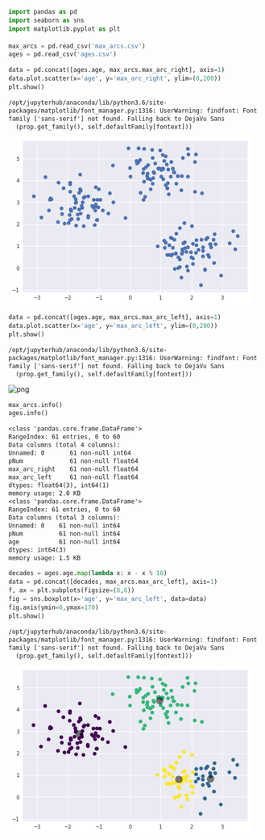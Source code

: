 

```python
import pandas as pd
import seaborn as sns
import matplotlib.pyplot as plt

max_arcs = pd.read_csv('max_arcs.csv')
ages = pd.read_csv('ages.csv')
```


```python
data = pd.concat([ages.age, max_arcs.max_arc_right], axis=1)
data.plot.scatter(x='age', y='max_arc_right', ylim=(0,200))
plt.show()
```

    /opt/jupyterhub/anaconda/lib/python3.6/site-packages/matplotlib/font_manager.py:1316: UserWarning: findfont: Font family ['sans-serif'] not found. Falling back to DejaVu Sans
      (prop.get_family(), self.defaultFamily[fontext]))



![png](output_1_1.png)



```python
data = pd.concat([ages.age, max_arcs.max_arc_left], axis=1)
data.plot.scatter(x='age', y='max_arc_left', ylim=(0,200))
plt.show()
```

    /opt/jupyterhub/anaconda/lib/python3.6/site-packages/matplotlib/font_manager.py:1316: UserWarning: findfont: Font family ['sans-serif'] not found. Falling back to DejaVu Sans
      (prop.get_family(), self.defaultFamily[fontext]))



![png](output_2_1.png)



```python
max_arcs.info()
ages.info()
```

    <class 'pandas.core.frame.DataFrame'>
    RangeIndex: 61 entries, 0 to 60
    Data columns (total 4 columns):
    Unnamed: 0       61 non-null int64
    pNum             61 non-null float64
    max_arc_right    61 non-null float64
    max_arc_left     61 non-null float64
    dtypes: float64(3), int64(1)
    memory usage: 2.0 KB
    <class 'pandas.core.frame.DataFrame'>
    RangeIndex: 61 entries, 0 to 60
    Data columns (total 3 columns):
    Unnamed: 0    61 non-null int64
    pNum          61 non-null int64
    age           61 non-null int64
    dtypes: int64(3)
    memory usage: 1.5 KB



```python
decades = ages.age.map(lambda x: x - x % 10)
data = pd.concat([decades, max_arcs.max_arc_left], axis=1)
f, ax = plt.subplots(figsize=(8,6))
fig = sns.boxplot(x='age', y='max_arc_left', data=data)
fig.axis(ymin=0,ymax=170)
plt.show()
```

    /opt/jupyterhub/anaconda/lib/python3.6/site-packages/matplotlib/font_manager.py:1316: UserWarning: findfont: Font family ['sans-serif'] not found. Falling back to DejaVu Sans
      (prop.get_family(), self.defaultFamily[fontext]))



![png](output_4_1.png)

